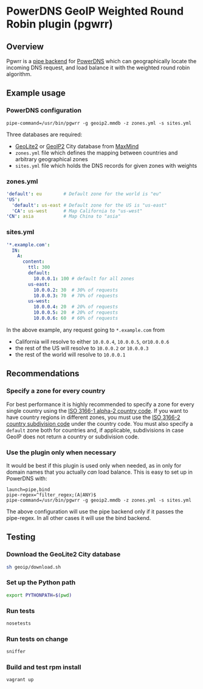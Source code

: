 # PowerDNS GeoIP Weighted Round Robin plugin (pgwrr)

## Overview

Pgwrr is a [pipe backend](https://doc.powerdns.com/md/authoritative/backend-pipe/) for [PowerDNS](https://www.powerdns.com/opensource.html) which can geographically locate the incoming DNS request, and load balance it with the weighted round robin algorithm.

## Example usage

### PowerDNS configuration
```pipe-command=/usr/bin/pgwrr -g geoip2.mmdb -z zones.yml -s sites.yml```

Three databases are required:

* [GeoLite2](http://dev.maxmind.com/geoip/geoip2/geolite2/) or [GeoIP2](https://www.maxmind.com/en/geoip2-city) City database from [MaxMind](https://www.maxmind.com/)
* `zones.yml` file which defines the mapping between countries and arbitrary geographical zones
* `sites.yml` file which holds the DNS records for given zones with weights

### zones.yml

```yaml
'default': eu        # Default zone for the world is "eu"
'US':
  'default': us-east # Default zone for the US is "us-east"
  'CA': us-west      # Map California to "us-west"
'CN': asia           # Map China to "asia"
```

### sites.yml
```yaml
'*.example.com':
  IN:
    A:
      content:
        ttl: 300
        default:
          10.0.0.1: 100 # default for all zones
        us-east:
          10.0.0.2: 30  # 30% of requests
          10.0.0.3: 70  # 70% of requests
        us-west:
          10.0.0.4: 20  # 20% of requests
          10.0.0.5: 20  # 20% of requests
          10.0.0.6: 60  # 60% of requests
```

In the above example, any request going to `*.example.com` from

* California will resolve to either `10.0.0.4`, `10.0.0.5`, or`10.0.0.6`
* the rest of the US will resolve to `10.0.0.2` or `10.0.0.3`
* the rest of the world will resolve to `10.0.0.1`

## Recommendations

### Specify a zone for every country

For best performance it is highly recommended to specify a zone for every single country using the [ISO 3166-1 alpha-2 country code](https://en.wikipedia.org/wiki/ISO_3166-1_alpha-2). If you want to have country regions in different zones, you must use the [ISO 3166-2 country subdivision code](https://en.wikipedia.org/wiki/ISO_3166-2) under the country code. You must also specify a `default` zone both for countries and, if applicable, subdivisions in case GeoIP does not return a country or subdivision code.

### Use the plugin only when necessary

It would be best if this plugin is used only when needed, as in only for domain names that you actually _can_ load balance. This is easy to set up in PowerDNS with:
```
launch=pipe,bind
pipe-regex=^filter_regex;(A|ANY)$
pipe-command=/usr/bin/pgwrr -g geoip2.mmdb -z zones.yml -s sites.yml
```
The above configuration will use the pipe backend only if it passes the pipe-regex. In all other cases it will use the bind backend.

## Testing
### Download the GeoLite2 City database
```sh
sh geoip/download.sh
```
### Set up the Python path
```sh
export PYTHONPATH=$(pwd)
```
### Run tests
```sh
nosetests
```
### Run tests on change
```sh
sniffer
```
### Build and test rpm install
```sh
vagrant up
```
